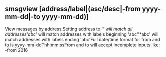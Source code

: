## smsgview [address/label|(asc/desc|-from yyyy-mm-dd|-to yyyy-mm-dd)]
View messages by address.Setting address to '*' will match all addresses'abc*' will match addresses with labels beginning 'abc''*abc' will match addresses with labels ending 'abc'Full date/time format for from and to is yyyy-mm-ddThh:mm:ssFrom and to will accept incomplete inputs like: -from 2016